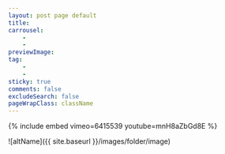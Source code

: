 ```yaml
---
layout: post page default
title:
carrousel:
    -
    -
previewImage:
tag:
    -
    -
sticky: true
comments: false
excludeSearch: false
pageWrapClass: className
---
```


<!--more-->

{% include embed vimeo=6415539 youtube=mnH8aZbGd8E %}

![altName]({{ site.baseurl }}/images/folder/image)
